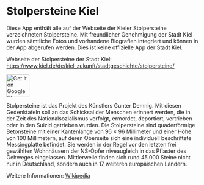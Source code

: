 # Stolpersteine Kiel

Diese App enthält alle auf der Webseite der Kieler Stolpersteine verzeichneten Stolpersteine. Mit freundlicher Genehmigung der Stadt Kiel wurden sämtliche Fotos und vorhandene Biografien integriert und können in der App abgerufen werden. Dies ist keine offizielle App der Stadt Kiel.

Webseite der Stolpersteine der Stadt Kiel: https://www.kiel.de/de/kiel_zukunft/stadtgeschichte/stolpersteine/

<a href='https://play.google.com/store/apps/details?id=de.vrlfr.stolpersteine'><img alt='Get it on Google Play' src='https://play.google.com/intl/en_us/badges/images/generic/en_badge_web_generic.png' height="60px"/></a>

Stolpersteine ist das Projekt des Künstlers Gunter Demnig. Mit diesen Gedenktafeln soll an das Schicksal der Menschen erinnert werden, die in der Zeit des Nationalsozialismus verfolgt, ermordet, deportiert, vertrieben oder in den Suizid getrieben wurden. Die Stolpersteine sind quaderförmige Betonsteine mit einer Kantenlänge von 96 × 96 Millimeter und einer Höhe von 100 Millimetern, auf deren Oberseite sich eine individuell beschriftete Messingplatte befindet. Sie werden in der Regel vor den letzten frei gewählten Wohnhäusern der NS-Opfer niveaugleich in das Pflaster des Gehweges eingelassen. Mittlerweile finden sich rund 45.000 Steine nicht nur in Deutschland, sondern auch in 17 weiteren europäischen Ländern.

Weitere Informationen: [Wikipedia](https://de.wikipedia.org/wiki/Stolpersteine)